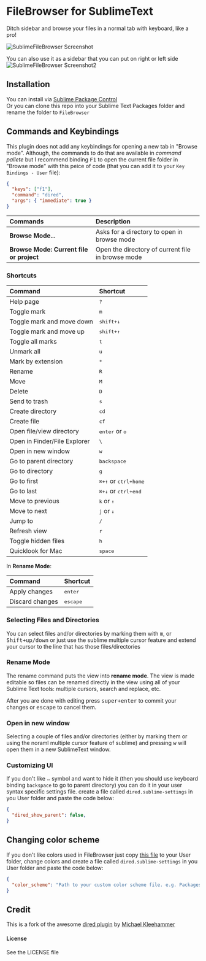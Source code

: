 # FileBrowser for SublimeText
Ditch sidebar and browse your files in a normal tab with keyboard, like a pro!

![SublimeFileBrowser Screenshot](http://cl.ly/image/152u1c3J3U45/Screen%20Shot%202014-01-24%20at%2011.30.34.png)

You can also use it as a sidebar that you can put on right or left side
![SublimeFileBrowser Screenshot2](http://cl.ly/image/0Z2U062k3l3p/Screen%20Shot%202014-01-24%20at%2011.26.53.png)

## Installation
You can install via [Sublime Package Control](http://wbond.net/sublime_packages/package_control)  
Or you can clone this repo into your Sublime Text Packages folder and rename the folder to `FileBrowser`

## Commands and Keybindings
This plugin does not add any keybindings for opening a new tab in "Browse mode". Although, the commands to do that are available in *command pallete* but I recommend binding <kbd>F1</kbd> to open the current file folder in "Browse mode" with this peice of code (that you can add it to your `Key Bindings - User` file):

``` json
{ 
  "keys": ["f1"], 
  "command": "dired", 
  "args": { "immediate": true } 
}
```


| Commands                                 | Description                                       |
| :--------------------------------------- | :------------------------------------------------ |
| **Browse Mode...**                       | Asks for a directory to open in browse mode       |
| **Browse Mode: Current file or project** | Open the directory of current file in browse mode |

### Shortcuts

| Command                      | Shortcut                               |
| :--------------------------- | :--------------------------------------|
| Help page                    | <kbd>?</kbd>                           |
| Toggle mark                  | <kbd>m</kbd>                           |
| Toggle mark and move down    | <kbd>shift+↓</kbd>                     |
| Toggle mark and move up      | <kbd>shift+↑</kbd>                     |
| Toggle all marks             | <kbd>t</kbd>                           |
| Unmark all                   | <kbd>u</kbd>                           |
| Mark by extension            | <kbd>\*</kbd>                          |
| Rename                       | <kbd>R</kbd>                           |
| Move                         | <kbd>M</kbd>                           |
| Delete                       | <kbd>D</kbd>                           |
| Send to trash                | <kbd>s</kbd>                           |
| Create directory             | <kbd>cd</kbd>                          |
| Create file                  | <kbd>cf</kbd>                          |
| Open file/view directory     | <kbd>enter</kbd> or <kbd>o</kbd>       |
| Open in Finder/File Explorer | <kbd>\\</kbd>                          |
| Open in new window           | <kbd>w</kbd>                           |
| Go to parent directory       | <kbd>backspace</kbd>                   |
| Go to directory              | <kbd>g</kbd>                           |
| Go to first                  | <kbd>⌘+↑</kbd> or <kbd>ctrl+home</kbd> |
| Go to last                   | <kbd>⌘+↓</kbd> or <kbd>ctrl+end</kbd>  |
| Move to previous             | <kbd>k</kbd> or <kbd>↑</kbd>           |
| Move to next                 | <kbd>j</kbd> or <kbd>↓</kbd>           |
| Jump to                      | <kbd>/</kbd>                           |
| Refresh view                 | <kbd>r</kbd>                           |
| Toggle hidden files          | <kbd>h</kbd>                           |
| Quicklook for Mac            | <kbd>space</kbd>                       |

In **Rename Mode**:

| Command          | Shortcut               |
| :--------------- | :--------------------- |
| Apply changes    | <kbd>enter</kbd>       |
| Discard changes  | <kbd>escape</kbd>      |


### Selecting Files and Directories
You can select files and/or directories by marking them with <kbd>m</kbd>, or <kbd>Shift+up/down</kbd> or just use the sublime multiple cursor feature and extend your cursor to the line that has those files/directories

### Rename Mode
The rename command puts the view into **rename mode**. The view is made editable so files can be renamed directly in the view using all of your Sublime Text tools: multiple cursors, search and replace, etc.

After you are done with editing press <kbd>super+enter</kbd> to commit your changes or <kbd>escape</kbd> to cancel them.

### Open in new window
Selecting a couple of files and/or directories (either by marking them or using the noraml multiple cursor feature of sublime) and pressing <kbd>w</kbd> will open them in a new SublimeText window. 

### Customizing UI
If you don't like `⠤` symbol and want to hide it (then you should use keyboard binding `backspace` to go to parent directory) you can do it in your user syntax specific settings file. create a file called `dired.sublime-settings` in you User folder and paste the code below:

``` json
{
  "dired_show_parent": false,
}
```

## Changing color scheme
If you don't like colors used in FileBrowser just copy [this file](https://github.com/aziz/SublimeFileBrowser/blob/master/dired.hidden-tmTheme) to your User folder, change colors and create a file called `dired.sublime-settings` in you User folder and paste the code below:

``` json
{
  "color_scheme": "Path to your custom color scheme file. e.g. Packages/User/custom_dired.hidden-tmTheme",
}
```

## Credit
This is a fork of the awesome [dired plugin](https://github.com/mkleehammer/dired) by [Michael Kleehammer](https://github.com/mkleehammer)

#### License
See the LICENSE file
